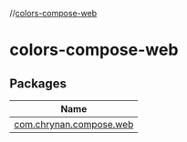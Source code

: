 //[colors-compose-web](index.md)

# colors-compose-web

## Packages

| Name |
|---|
| [com.chrynan.compose.web](colors-compose-web/com.chrynan.compose.web/index.md) |
